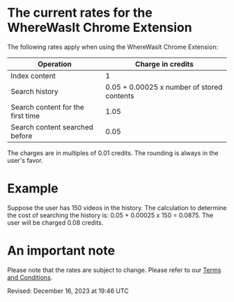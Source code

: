 # The current rates for the WhereWasIt Chrome Extension
The following rates apply when using the WhereWasIt Chrome Extension:

| Operation                         | Charge in credits                          |
|-----------------------------------|--------------------------------------------|
| Index content                     |                                          1 |
| Search history                    | 0.05 + 0.00025 x number of stored contents |
| Search content for the first time | 1.05                                       |
| Search content searched before    | 0.05                                       |

The charges are in multiples of 0.01 credits. The rounding is always in the user's favor.

# Example
Suppose the user has 150 videos in the history. The calculation to determine the cost of searching the history is: 0.05 + 0.00025 x 150 = 0.0875. The user will be charged 0.08 credits.

# An important note
Please note that the rates are subject to change. Please refer to our [Terms and Conditions](https://github.com/wherewasit/terms#1-free-and-purchased-credits).

Revised: December 16, 2023 at 19:46 UTC